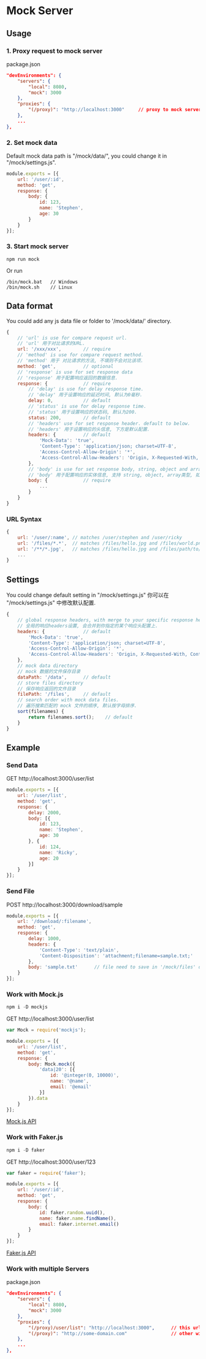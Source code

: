 # Mock Server

## Usage
### 1. Proxy request to mock server
package.json
```json
"devEnvironments": {
    "servers": {
		"local": 8080,
      	"mock": 3000
    },
    "proxies": {
    	"(/proxy)": "http://localhost:3000"		// proxy to mock server
    },
	...
},
```

### 2. Set mock data
Default mock data path is "/mock/data/", you could change it in "/mock/settings.js".
```js
module.exports = [{
	url: '/user/:id',
  	method: 'get',
  	response: {
      	body: {
			id: 123,
			name: 'Stephen',
			age: 30
		}
	}
}];
```

### 3. Start mock server
```
npm run mock
```
Or run 
```
/bin/mock.bat	// Windows
/bin/mock.sh	// Linux
```

## Data format
You could add any js data file or folder to '/mock/data/' directory.
```js
{ 
	// 'url' is use for compare request url.
	// 'url' 用于对比请求的URL.
	url: '/xxx/xxx',		// require
	// 'method' is use for compare request method.
	// 'method' 用于 对比请求的方法, 不填则不会对比该项.
	method: 'get',			// optional
	// 'response' is use for set response data
	// 'response' 用于配置响应返回的数据信息.
	response: {				// require
		// 'delay' is use for delay response time.
		// 'delay' 用于设置响应的延迟时间, 默认为0毫秒.
		delay: 0,			// default
		// 'status' is use for delay response time.
		// 'status' 用于设置响应的状态码, 默认为200.
		status: 200,		// default
		// 'headers' use for set response header. default to below.
		// 'headers' 用于设置响应的头信息, 下方是默认配置.
      	headers: {			// default
			'Mock-Data': 'true',
			'Content-Type': 'application/json; charset=UTF-8',
			'Access-Control-Allow-Origin': '*',
			'Access-Control-Allow-Headers': 'Origin, X-Requested-With, Content-Type, Accept'
		},
		// 'body' is use for set response body, string, object and array are supported, if type to String and end with '.xxx' means this is a file path and default root path is "/mock/files/", you can change it in "/mock/settings.js".
		// 'body' 用于配置响应的实体信息, 支持 string, object, array类型, 如果类型为 String 并且以 '.xxx' 后缀结尾, 则表示该配置项为一个文件路径, 且默认根目录为 "/mock/files/",该功能用于返回文件, 可以在 "mock/settings.js" 中修改默认配置.
      	body: {				// require
			...
		}
	}
}
```

### URL Syntax
```js
{
	url: '/user/:name', // matches /user/stephen and /user/ricky
	url: '/files/*.*',	// matches /files/hello.jpg and /files/world.png
	url: '/**/*.jpg', 	// matches /files/hello.jpg and /files/path/to/world.jpg
	...
}
```

## Settings
You could change default setting in "/mock/settings.js"
你可以在 "/mock/settings.js" 中修改默认配置.
```js
{
	// global response headers, with merge to your specific response headers.
	// 全局的响应headers设置, 会合并到你指定的某个响应头配置上.
    headers: {				// default
        'Mock-Data': 'true',
        'Content-Type': 'application/json; charset=UTF-8',
        'Access-Control-Allow-Origin': '*',
        'Access-Control-Allow-Headers': 'Origin, X-Requested-With, Content-Type, Accept'
	},
	// mock data directory
	// mock 数据的文件保存目录
	dataPath: '/data',		// default
	// store files directory
	// 保存响应返回的文件目录
	filePath: '/files',		// default
	// search order with mock data files.
	// 遍历搜索匹配的 mock 文件的顺序, 默认按字母排序.
    sort(filenames) {		
        return filenames.sort();	// default
    }
}
```

## Example

### Send Data
GET http://localhost:3000/user/list
```js
module.exports = [{
	url: '/user/list',
	method: 'get',
    response: {
        delay: 2000,
		body: [{
			id: 123, 
			name: 'Stephen',
			age: 30
		}, {
			id: 124, 
			name: 'Ricky',
			age: 20				
		}]
    }
}];
```

### Send File
POST http://localhost:3000/download/sample
```js
module.exports = [{
	url: '/download/:filename',
	method: 'get',
    response: {
        delay: 1000,
        headers: {
            'Content-Type': 'text/plain',
            'Content-Disposition': 'attachment;filename=sample.txt;'
        },
        body: 'sample.txt'		// file need to save in '/mock/files' directory. 需要将下载的文件保存在 '/mock/files' 目录中.
    }
}];
```

### Work with Mock.js
```js
npm i -D mockjs
```
GET http://localhost:3000/user/list
```js
var Mock = require('mockjs');

module.exports = [{
	url: '/user/list',
	method: 'get',
    response: {
        body: Mock.mock({
            'data|20': [{
                id: '@integer(0, 10000)',
                name: '@name',
                email: '@email'
            }]
        }).data
    }
}];
```
[Mock.js API](https://github.com/nuysoft/Mock/wiki)

### Work with Faker.js
```js
npm i -D faker
```
GET http://localhost:3000/user/123  
```js
var faker = require('faker');

module.exports = [{
	url: '/user/:id',
	method: 'get',
    response: {
		body: {
            id: faker.random.uuid(),
            name: faker.name.findName(),
            email: faker.internet.email()
		}
    }
}];
```
[Faker.js API](https://github.com/Marak/Faker.js#readme)

### Work with multiple Servers
package.json
```json
"devEnvironments": {
    "servers": {
		"local": 8080,
      	"mock": 3000
    },
    "proxies": {
    	"(/proxy)/user/list": "http://localhost:3000",		// this url request will proxy to mock server. the order is important.
    	"(/proxy)": "http://some-domain.com"				// other will proxy to api server.
    },
	...
},
```